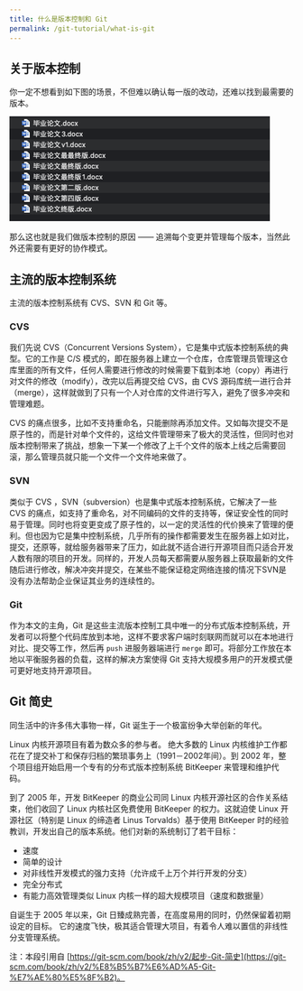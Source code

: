 ```yaml
---
title: 什么是版本控制和 Git
permalink: /git-tutorial/what-is-git
---
```




## 关于版本控制

你一定不想看到如下图的场景，不但难以确认每一版的改动，还难以找到最需要的版本。

![图片](./../../.vuepress/public/images/uQyoTPlLtpJme36w.png)

那么这也就是我们做版本控制的原因 —— 追溯每个变更并管理每个版本，当然此外还需要有更好的协作模式。

## 主流的版本控制系统

主流的版本控制系统有 CVS、SVN 和 Git 等。

### CVS

我们先说 CVS（Concurrent Versions System），它是集中式版本控制系统的典型。它的工作是 C/S 模式的，即在服务器上建立一个仓库，仓库管理员管理这仓库里面的所有文件，任何人需要进行修改的时候需要下载到本地（copy）再进行对文件的修改（modify），改完以后再提交给 CVS，由 CVS 源码库统一进行合并（merge），这样就做到了只有一个人对仓库的文件进行写入，避免了很多冲突和管理难题。

CVS 的痛点很多，比如不支持重命名，只能删除再添加文件。又如每次提交不是原子性的，而是针对单个文件的，这给文件管理带来了极大的灵活性，但同时也对版本控制带来了挑战，想象一下某一个修改了上千个文件的版本上线之后需要回滚，那么管理员就只能一个文件一个文件地来做了。

### SVN

类似于 CVS ，SVN（subversion）也是集中式版本控制系统，它解决了一些 CVS 的痛点，如支持了重命名，对不同编码的文件的支持等，保证安全性的同时易于管理。同时也将变更变成了原子性的，以一定的灵活性的代价换来了管理的便利。但也因为它是集中控制系统，几乎所有的操作都需要发生在服务器上如对比，提交，还原等，就给服务器带来了压力，如此就不适合进行开源项目而只适合开发人数有限的项目的开发。同样的，开发人员每天都需要从服务器上获取最新的文件随后进行修改，解决冲突并提交，在某些不能保证稳定网络连接的情况下SVN是没有办法帮助企业保证其业务的连续性的。

### Git

作为本文的主角，Git 是这些主流版本控制工具中唯一的分布式版本控制系统，开发者可以将整个代码库放到本地，这样不要求客户端时刻联网而就可以在本地进行对比、提交等工作，然后再 `push` 进服务器端进行 `merge` 即可。将部分工作放在本地以平衡服务器的负载，这样的解决方案使得 Git 支持大规模多用户的开发模式便可更好地支持开源项目。

## Git 简史

同生活中的许多伟大事物一样，Git 诞生于一个极富纷争大举创新的年代。

Linux 内核开源项目有着为数众多的参与者。 绝大多数的 Linux 内核维护工作都花在了提交补丁和保存归档的繁琐事务上（1991－2002年间）。到 2002 年，整个项目组开始启用一个专有的分布式版本控制系统 BitKeeper 来管理和维护代码。

到了 2005 年，开发 BitKeeper 的商业公司同 Linux 内核开源社区的合作关系结束，他们收回了 Linux 内核社区免费使用 BitKeeper 的权力。这就迫使 Linux 开源社区（特别是 Linux 的缔造者 Linus Torvalds）基于使用 BitKeeper 时的经验教训，开发出自己的版本系统。他们对新的系统制订了若干目标：

* 速度
* 简单的设计
* 对非线性开发模式的强力支持（允许成千上万个并行开发的分支）
* 完全分布式
* 有能力高效管理类似 Linux 内核一样的超大规模项目（速度和数据量）

自诞生于 2005 年以来，Git 日臻成熟完善，在高度易用的同时，仍然保留着初期设定的目标。 它的速度飞快，极其适合管理大项目，有着令人难以置信的非线性分支管理系统。

注：本段引用自 [https://git-scm.com/book/zh/v2/起步-Git-简史](https://git-scm.com/book/zh/v2/%E8%B5%B7%E6%AD%A5-Git-%E7%AE%80%E5%8F%B2)。
